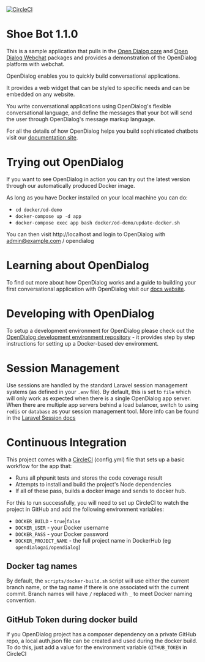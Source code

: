 
[![CircleCI](https://circleci.com/gh/opendialogai/opendialog/tree/master.svg?style=svg&circle-token=aefbfc509382266413d6667a1aef451c7bf82f22)](https://circleci.com/gh/opendialogai/opendialog/tree/master)

# Shoe Bot 1.1.0
This is a sample application that pulls in the [Open Dialog core](https://github.com/opendialogai/core) and [Open Dialog Webchat](https://github.com/opendialogai/webchat/) packages and provides a demonstration of the OpenDialog platform with webchat. 

OpenDialog enables you to quickly build conversational applications. 

It provides a web widget that can be styled to specific needs and can be embedded on any website. 

You write conversational applications using OpenDialog's flexible conversational language, and define the messages that your bot will send the user through OpenDialog's message markup language. 

For all the details of how OpenDialog helps you build sophisticated chatbots visit our [documentation site](https://docs.opendialog.ai).

# Trying out OpenDialog

If you want to see OpenDialog in action you can try out the latest version through our automatically produced Docker image. 

As long as you have Docker installed on your local machine you can do:
- `cd docker/od-demo`
- `docker-compose up -d app`
- `docker-compose exec app bash docker/od-demo/update-docker.sh`

You can then visit http://localhost and login to OpenDialog with admin@example.com / opendialog

# Learning about OpenDialog

To find out more about how OpenDialog works and a guide to building your first conversational application with OpenDialog visit our [docs website](https://docs.opendialog.ai). 

# Developing with OpenDialog

To setup a development environment for OpenDialog please check out the [OpenDialog development environment repository](https://github.com/opendialogai/opendialog-dev-environment) - it provides step by step instructions for setting up a Docker-based dev environment.  

# Session Management

Use sessions are handled by the standard Laravel session management systems (as defined in your `.env` file). By default, this is set to `file` which will only work as expected when there is a single OpenDialog app server.
When there are multiple app servers behind a load balancer, switch to using `redis` or `database` as your session management tool.
More info can be found in the [Laravel Session docs](https://laravel.com/docs/7.x/session)

# Continuous Integration

This project comes with a [CircleCI](http://www.circleci.com) (config.yml) file that sets up a basic workflow for the app that:
+ Runs all phpunit tests and stores the code coverage result
+ Attempts to install and build the project's Node dependencies
+ If all of these pass, builds a docker image and sends to docker hub.

For this to run successfully, you will need to set up CircleCI to watch the project in GitHub and add the following environment variables:

+ `DOCKER_BUILD` - `true`|`false`
+ `DOCKER_USER` - your Docker username
+ `DOCKER_PASS` - your Docker password
+ `DOCKER_PROJECT_NAME` - the full project name in DockerHub (eg `opendialogai/opendialog`)

## Docker tag names

By default, the `scripts/docker-build.sh` script will use either the current branch name, or the tag name if there is one associated with the current commit.
Branch names will have `/` replaced with `_` to meet Docker naming convention.

## GitHub Token during docker build

If you OpenDialog project has a composer dependency on a private GitHub repo, a local auth.json file can be created and used during the docker build.
To do this, just add a value for the environment variable `GITHUB_TOKEN` in CircleCI 
